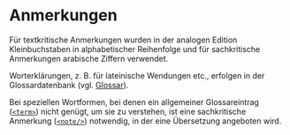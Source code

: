 # Anmerkungen

Für textkritische Anmerkungen wurden in der analogen Edition Kleinbuchstaben
in alphabetischer Reihenfolge und für sachkritische Anmerkungen arabische 
Ziffern verwendet. 

Worterklärungen, z. B. für lateinische Wendungen etc., erfolgen in der 
Glossardatenbank (vgl. [Glossar](lemmata.de.md)).

Bei speziellen Wortformen, bei denen ein allgemeiner Glossareintrag
([`<term>`](term.de.md)) nicht genügt, um sie zu verstehen, ist eine
sachkritische Anmerkung ([`<note/>`](note.de.md)) notwendig, in der 
eine Übersetzung angeboten wird.